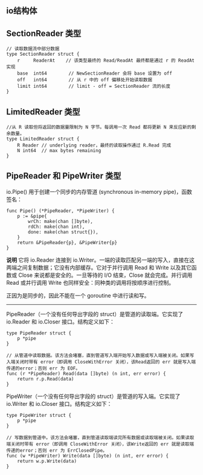 ## io结构体

## SectionReader 类型

```gotemplate
// 读取数据流中部分数据
type SectionReader struct {
    r     ReaderAt    // 该类型最终的 Read/ReadAt 最终都是通过 r 的 ReadAt 实现
    base  int64        // NewSectionReader 会将 base 设置为 off
    off   int64        // 从 r 中的 off 偏移处开始读取数据
    limit int64        // limit - off = SectionReader 流的长度
}
```

## LimitedReader 类型

```gotemplate
//从 R 读取但将返回的数据量限制为 N 字节。每调用一次 Read 都将更新 N 来反应新的剩余数量。
type LimitedReader struct {
    R Reader // underlying reader，最终的读取操作通过 R.Read 完成
    N int64  // max bytes remaining
}
```

## PipeReader 和 PipeWriter 类型

io.Pipe() 用于创建一个同步的内存管道 (synchronous in-memory pipe)，函数签名：
```gotemplate
func Pipe() (*PipeReader, *PipeWriter) {
	p := &pipe{
		wrCh: make(chan []byte),
		rdCh: make(chan int),
		done: make(chan struct{}),
	}
	return &PipeReader{p}, &PipeWriter{p}
}
```

**说明**
它将 io.Reader 连接到 io.Writer。一端的读取匹配另一端的写入，直接在这两端之间复制数据；它没有内部缓存。它对于并行调用 Read 和 Write 以及其它函数或 Close 来说都是安全的。一旦等待的 I/O 结束，Close 就会完成。并行调用 Read 或并行调用 Write 也同样安全：同种类的调用将按顺序进行控制。

正因为是同步的，因此不能在一个 goroutine 中进行读和写。

--------------

PipeReader（一个没有任何导出字段的 struct）是管道的读取端。它实现了 io.Reader 和 io.Closer 接口。结构定义如下：

```gotemplate
type PipeReader struct {
    p *pipe
}

// 从管道中读取数据。该方法会堵塞，直到管道写入端开始写入数据或写入端被关闭。如果写入端关闭时带有 error（即调用 CloseWithError 关闭），该Read返回的 err 就是写入端传递的error；否则 err 为 EOF。
func (r *PipeReader) Read(data []byte) (n int, err error) {
    return r.p.Read(data)
}
```

PipeWriter（一个没有任何导出字段的 struct）是管道的写入端。它实现了 io.Writer 和 io.Closer 接口。结构定义如下：
```gotemplate
type PipeWriter struct {
    p *pipe
}

// 写数据到管道中。该方法会堵塞，直到管道读取端读完所有数据或读取端被关闭。如果读取端关闭时带有 error（即调用 CloseWithError 关闭），该Write返回的 err 就是读取端传递的error；否则 err 为 ErrClosedPipe。
func (w *PipeWriter) Write(data []byte) (n int, err error) {
    return w.p.Write(data)
}
```